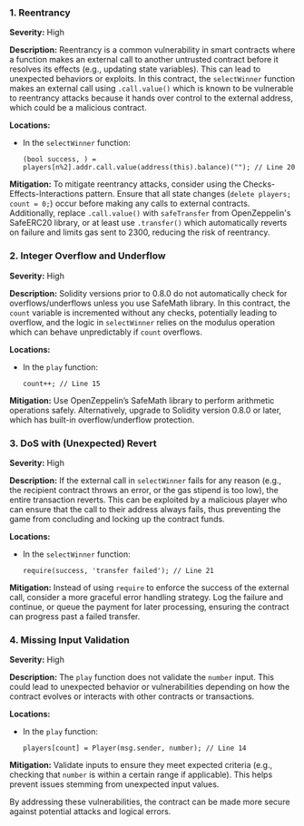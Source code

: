 ### 1. **Reentrancy**

**Severity:**
High

**Description:**
Reentrancy is a common vulnerability in smart contracts where a function makes an external call to another untrusted contract before it resolves its effects (e.g., updating state variables). This can lead to unexpected behaviors or exploits. In this contract, the `selectWinner` function makes an external call using `.call.value()` which is known to be vulnerable to reentrancy attacks because it hands over control to the external address, which could be a malicious contract.

**Locations:**

- In the `selectWinner` function:
  ```solidity
  (bool success, ) = players[n%2].addr.call.value(address(this).balance)(""); // Line 20
  ```

**Mitigation:**
To mitigate reentrancy attacks, consider using the Checks-Effects-Interactions pattern. Ensure that all state changes (`delete players; count = 0;`) occur before making any calls to external contracts. Additionally, replace `.call.value()` with `safeTransfer` from OpenZeppelin's SafeERC20 library, or at least use `.transfer()` which automatically reverts on failure and limits gas sent to 2300, reducing the risk of reentrancy.

### 2. **Integer Overflow and Underflow**

**Severity:**
High

**Description:**
Solidity versions prior to 0.8.0 do not automatically check for overflows/underflows unless you use SafeMath library. In this contract, the `count` variable is incremented without any checks, potentially leading to overflow, and the logic in `selectWinner` relies on the modulus operation which can behave unpredictably if `count` overflows.

**Locations:**

- In the `play` function:
  ```solidity
  count++; // Line 15
  ```

**Mitigation:**
Use OpenZeppelin’s SafeMath library to perform arithmetic operations safely. Alternatively, upgrade to Solidity version 0.8.0 or later, which has built-in overflow/underflow protection.

### 3. **DoS with (Unexpected) Revert**

**Severity:**
High

**Description:**
If the external call in `selectWinner` fails for any reason (e.g., the recipient contract throws an error, or the gas stipend is too low), the entire transaction reverts. This can be exploited by a malicious player who can ensure that the call to their address always fails, thus preventing the game from concluding and locking up the contract funds.

**Locations:**

- In the `selectWinner` function:
  ```solidity
  require(success, 'transfer failed'); // Line 21
  ```

**Mitigation:**
Instead of using `require` to enforce the success of the external call, consider a more graceful error handling strategy. Log the failure and continue, or queue the payment for later processing, ensuring the contract can progress past a failed transfer.

### 4. **Missing Input Validation**

**Severity:**
High

**Description:**
The `play` function does not validate the `number` input. This could lead to unexpected behavior or vulnerabilities depending on how the contract evolves or interacts with other contracts or transactions.

**Locations:**

- In the `play` function:
  ```solidity
  players[count] = Player(msg.sender, number); // Line 14
  ```

**Mitigation:**
Validate inputs to ensure they meet expected criteria (e.g., checking that `number` is within a certain range if applicable). This helps prevent issues stemming from unexpected input values.

By addressing these vulnerabilities, the contract can be made more secure against potential attacks and logical errors.